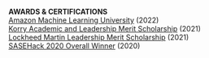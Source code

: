 **AWARDS & CERTIFICATIONS**  
[Amazon Machine Learning University](https://aws.amazon.com/machine-learning/mlu/) (2022)  
[Korry Academic and Leadership Merit Scholarship](https://www.korry.com/) (2021)  
[Lockheed Martin Leadership Merit Scholarship](https://www.lockheedmartin.com/en-us/who-we-are/communities/stem-education/lm-scholarship-program.html) (2021)  
[SASEHack 2020 Overall Winner](https://devpost.com/software/day-by-day) (2020)  